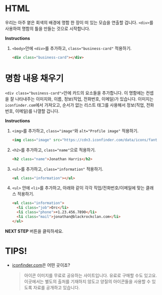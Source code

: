 # HTML

우리는 아주 옅은 회색의 배경에 명함 한 장이 떠 있는 모습을 연출할 겁니다. `<div>`를 사용하여 명함의 틀을 만들는 것으로 시작합니다. 

**Instructions**
1. `<body>`안에 `<div>`를 추가하고, `class="business-card"` 적용하기. 
    ```html
    <div class="business-card"></div>
    ```



# 명함 내용 채우기
`<div class="business-card">`안에 카드의 요소들을 추가합니다. 이 명함에는 컨셉을 잘 나타내주는 이미지와, 이름, 정보(직업, 전화번호, 이메일)가 있습니다. 이미지는 `iconfinder.com`에서 가져오고, 순서가 없는 리스트 태그를 사용해서 정보(직업, 전화번호, 이메일)를 나열할 겁니다.

**Instructions**
1. `<img>`를 추가하고, `class="image"`와 `alt="Profile image"` 적용하기. 
    ```html
    <img class="image" src="https://cdn3.iconfinder.com/data/icons/fantasy-and-role-play-game-adventure-quest/512/Orc-512.png" alt="Profile image">
    ```
1. `<h2>`를 추가하고, `class="name"`으로 적용하기.  
    ```html
    <h2 class="name">Jonathan Harris</h2> 
    ```
1. `<ul>`를 추가하고, `class="information"` 적용하기. 
    ```html
    <ul class="information"></ul>
    ```
1. `<ul>` 안에 `<li>`를 추가하고, 아래와 같이 각각 직업/전화번호/이메일에 맞는 클래스 적용하기.  
    ```html
    <ul class="information">
      <li class="job">Orc</li>
      <li class="phone">+1.23.456.7890</li>
      <li class="mail">jonathan@blackrockclan.com</li>
    </ul>
    ```



**NEXT STEP** 버튼을 클릭하세요.



# TIPS! 
* [iconfinder.com][1]은 어떤 곳이죠? 
    > 아이콘 이미지를 무료로 공유하는 사이트입니다. 유료로 구매할 수도 있고요. 이곳에서는 별도의 출처를 기재하지 않도고 양질의 아이콘들을 사용할 수 있도록 자료를 공개하고 있습니다.     

[1]: https://www.iconfinder.com/